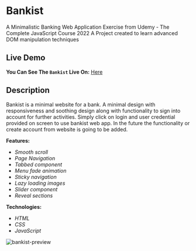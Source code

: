 # Bankist

A Minimalistic Banking Web Application
Exercise from Udemy - The Complete JavaScript Course 2022
A Project created to learn advanced DOM manipulation techniques 

## Live Demo

**You Can See The `Bankist` Live On:** [Here](https://dimitarmitev92.github.io/Bankist-site/)

## Description

Bankist is a minimal website for a bank. A minimal design with responsiveness and soothing design along with functionality to sign into account for further activities. Simply click on login and user credential provided on screen to use bankist web app. In the future the functionality or create account from website is going to be added.

**Features:**

-  _Smooth scroll_
-  _Page Navigation_
-  _Tabbed component_
-  _Menu fade animation_
-  _Sticky navigation_
-  _Lazy loading images_
-  _Slider component_
-  _Reveal sections_

**Technologies:**

- _HTML_
- _CSS_
- _JavaScript_

 ![bankist-preview](https://user-images.githubusercontent.com/73433189/111028014-b7d9f580-83eb-11eb-80d5-9cba92b20f75.gif)
